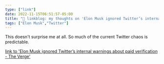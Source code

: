 ```yaml
---
type: ["link"]
date: 2022-11-15T06:51:57-05:00
title: "🔗 linkblog: my thoughts on 'Elon Musk ignored Twitter’s internal warnings about paid verification - The Verge'"
tags: ["Elon Musk","Twitter"]
---
```

This doesn't surprise me at all. So much of the current Twitter chaos is predictable.
 

[link to 'Elon Musk ignored Twitter’s internal warnings about paid verification - The Verge'](https://www.theverge.com/2022/11/14/23459244/twitter-elon-musk-blue-verification-internal-warnings-ignored)
